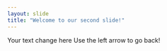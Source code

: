 ```yaml
---
layout: slide
title: "Welcome to our second slide!"
---
```

Your text change here
Use the left arrow to go back!
